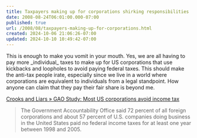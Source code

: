 ```yaml
---
title: Taxpayers making up for corporations shirking responsibilities
date: 2008-08-24T06:01:00.000-07:00
published: true
url: /2008/08/taxpayers-making-up-for-corporations.html
created: 2024-10-06 21:06:26-07:00
updated: 2024-10-10 10:49:42-07:00
---
```


This is enough to make you vomit in your mouth. Yes, we are all having to pay more \_individual\_ taxes to make up for US corporations that use kickbacks and loopholes to avoid paying federal taxes. This should make the anti-tax people irate, especially since we live in a world where corporations are equivalent to individuals from a legal standpoint. How anyone can claim that they pay their fair share is beyond me.  
  
[Crooks and Liars » GAO Study: Most US corporations avoid income tax](https://www.crooksandliars.com/2008/08/16/gao-study-most-us-corporations-avoid-income-tax/)  

> The Government Accountability Office said 72 percent of all foreign corporations and about 57 percent of U.S. companies doing business in the United States paid no federal income taxes for at least one year between 1998 and 2005.